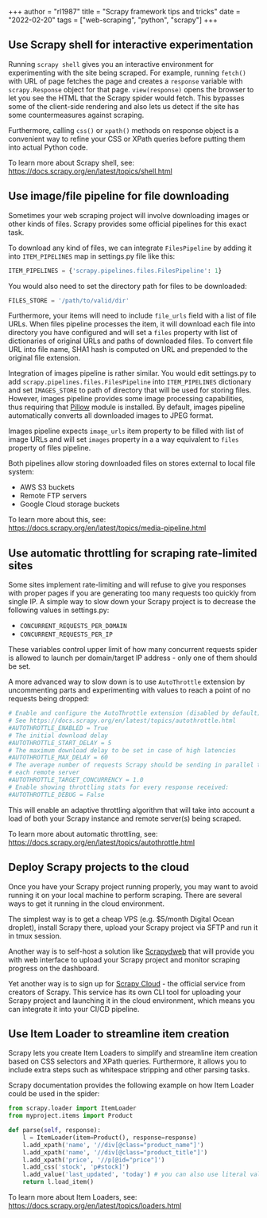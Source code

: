 +++
author = "rl1987"
title = "Scrapy framework tips and tricks"
date = "2022-02-20"
tags = ["web-scraping", "python", "scrapy"]
+++

Use Scrapy shell for interactive experimentation
------------------------------------------------

Running `scrapy shell` gives you an interactive environment for experimenting with
the site being scraped. For example, running `fetch()` with URL of page
fetches the page and creates a `response` variable with `scrapy.Response` object for that page.
`view(response)` opens the browser to let you see the HTML that the Scrapy spider would fetch.
This bypasses some of the client-side rendering and also lets us detect if the site has some
countermeasures against scraping.

Furthermore, calling `css()` or `xpath()` methods on response object is a convenient way to
refine your CSS or XPath queries before putting them into actual Python code.

To learn more about Scrapy shell, see: https://docs.scrapy.org/en/latest/topics/shell.html

Use image/file pipeline for file downloading
--------------------------------------------

Sometimes your web scraping project will involve downloading images or other kinds of files.
Scrapy provides some official pipelines for this exact task.

To download any kind of files, we can integrate `FilesPipeline` by adding
it into `ITEM_PIPELINES` map in settings.py file like this:

```python
ITEM_PIPELINES = {'scrapy.pipelines.files.FilesPipeline': 1}
```

You would also need to set the directory path for files to be downloaded:

```python
FILES_STORE = '/path/to/valid/dir'
```

Furthermore, your items will need to include `file_urls` field with a list of file URLs.
When files pipeline processes the item, it will download each file into directory you
have configured and will set a `files` property with list of dictionaries of original URLs and
paths of downloaded files. To convert file URL into file name, SHA1 hash is computed on
URL and prepended to the original file extension.

Integration of images pipeline is rather similar. You would edit settings.py to add
`scrapy.pipelines.files.FilesPipeline` into `ITEM_PIPELINES` dictionary and set
`IMAGES_STORE` to path of directory that will be used for storing files. However,
images pipeline provides some image processing capabilities, thus requiring that
[Pillow](https://pillow.readthedocs.io/en/stable/) module is installed. By default,
images pipeline automatically converts all downloaded images to JPEG format.

Images pipeline expects `image_urls` item property to be filled with list of image
URLs and will set `images` property in a a way equivalent to `files` property of 
files pipeline.

Both pipelines allow storing downloaded files on stores external to local file system:

* AWS S3 buckets
* Remote FTP servers
* Google Cloud storage buckets

To learn more about this, see: https://docs.scrapy.org/en/latest/topics/media-pipeline.html

Use automatic throttling for scraping rate-limited sites
--------------------------------------------------------

Some sites implement rate-limiting and will refuse to give you responses with proper pages
if you are generating too many requests too quickly from single IP. A simple way to slow
down your Scrapy project is to decrease the following values in settings.py:

* `CONCURRENT_REQUESTS_PER_DOMAIN`
* `CONCURRENT_REQUESTS_PER_IP`

These variables control upper limit of how many concurrent requests spider is allowed to
launch per domain/target IP address - only one of them should be set.

A more advanced way to slow down is to use `AutoThrottle` extension by uncommenting parts
and experimenting with values to reach a point of no requests being dropped:

```python
# Enable and configure the AutoThrottle extension (disabled by default)
# See https://docs.scrapy.org/en/latest/topics/autothrottle.html
#AUTOTHROTTLE_ENABLED = True
# The initial download delay
#AUTOTHROTTLE_START_DELAY = 5
# The maximum download delay to be set in case of high latencies
#AUTOTHROTTLE_MAX_DELAY = 60
# The average number of requests Scrapy should be sending in parallel to
# each remote server
#AUTOTHROTTLE_TARGET_CONCURRENCY = 1.0
# Enable showing throttling stats for every response received:
#AUTOTHROTTLE_DEBUG = False
```

This will enable an adaptive throttling algorithm that will take into account a load of
both your Scrapy instance and remote server(s) being scraped.

To learn more about automatic throttling, see: https://docs.scrapy.org/en/latest/topics/autothrottle.html

Deploy Scrapy projects to the cloud
-----------------------------------

Once you have your Scrapy project running properly, you may want to avoid running it on your local machine to
perform scraping. There are several ways to get it running in the cloud environment.

The simplest way is to get a cheap VPS (e.g. $5/month Digital Ocean droplet), install Scrapy there, upload your
Scrapy project via SFTP and run it in tmux session.

Another way is to self-host a solution like [Scrapydweb](https://github.com/my8100/scrapydweb) that will provide
you with web interface to upload your Scrapy project and monitor scraping progress on the dashboard.

Yet another way is to sign up for [Scrapy Cloud](https://www.zyte.com/scrapy-cloud/) - the official service from
creators of Scrapy. This service has its own CLI tool for uploading your Scrapy project and launching it in the 
cloud environment, which means you can integrate it into your CI/CD pipeline. 

Use Item Loader to streamline item creation
-------------------------------------------

Scrapy lets you create Item Loaders to simplify and streamline item creation based on CSS selectors and XPath 
queries. Furthermore, it allows you to include extra steps such as whitespace stripping and other parsing tasks.

Scrapy documentation provides the following example on how Item Loader could be used in the spider:

```python
from scrapy.loader import ItemLoader
from myproject.items import Product

def parse(self, response):
    l = ItemLoader(item=Product(), response=response)
    l.add_xpath('name', '//div[@class="product_name"]')
    l.add_xpath('name', '//div[@class="product_title"]')
    l.add_xpath('price', '//p[@id="price"]')
    l.add_css('stock', 'p#stock]')
    l.add_value('last_updated', 'today') # you can also use literal values
    return l.load_item()
```

To learn more about Item Loaders, see: https://docs.scrapy.org/en/latest/topics/loaders.html

